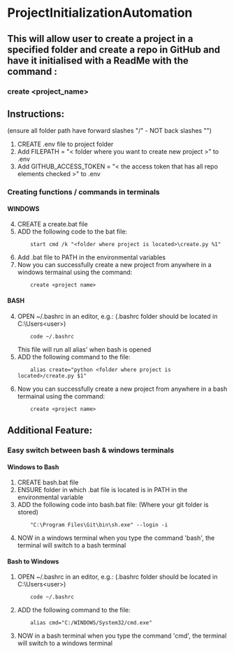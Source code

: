 # ProjectInitializationAutomation

## This will allow user to create a project in a specified folder and create a repo in GitHub and have it initialised with a ReadMe with the command :
### create <project_name>

## Instructions:
(ensure all folder path have forward slashes "/" - NOT back slashes "\")
1. CREATE .env file to project folder
2. Add FILEPATH = "< folder where you want to create new project >" to .env
3. Add GITHUB_ACCESS_TOKEN = "< the access token that has all repo elements checked >" to .env

### Creating functions / commands in terminals
#### WINDOWS
4. CREATE a create.bat file
5. ADD the following code to the bat file:
    ```
        start cmd /k "<folder where project is located>\create.py %1"
    ```
6. Add .bat file to PATH in the environmental variables
7. Now you can successfully create a new project from anywhere in a windows termainal using the command:
    ```
        create <project name>
    ```

#### BASH
4. OPEN ~/.bashrc in an editor, e.g.:
    (.bashrc folder should be located in C:\Users\<user>)
    ```
        code ~/.bashrc
    ```
    This file will run all alias' when bash is opened 
5. ADD the following command to the file:
    ```
        alias create="python <folder where project is located>/create.py $1"
    ```
6. Now you can successfully create a new project from anywhere in a bash termainal using the command:
    ```
        create <project name>
    ```

## Additional Feature:
### Easy switch between bash & windows terminals
#### Windows to Bash
1. CREATE bash.bat file
2. ENSURE folder in which .bat file is located is in PATH in the environmental variable
3. ADD the following code into bash.bat file:
    (Where your git folder is stored)
    ```
        "C:\Program Files\Git\bin\sh.exe" --login -i
    ```
4. NOW in a windows terminal when you type the command 'bash', the terminal will switch to a bash terminal

#### Bash to Windows
1. OPEN ~/.bashrc in an editor, e.g.:
    (.bashrc folder should be located in C:\Users\<user>)
    ```
        code ~/.bashrc
    ```
2. ADD the following command to the file:
    ```
        alias cmd="C:/WINDOWS/System32/cmd.exe"
    ```
3. NOW in a bash terminal when you type the command 'cmd', the terminal will switch to a windows terminal
